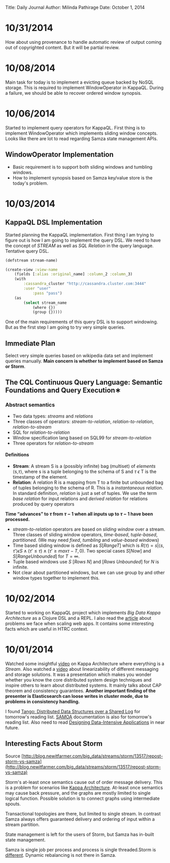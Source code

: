 Title:   Daily Journal
Author:  Milinda Pathirage
Date:    October 1, 2014

# 10/31/2014

How about using provenance to handle automatic review of output coming out of copyrighted content. But it will be partial review.

# 10/08/2014

Main task for today is to implement a evicting queue backed by NoSQL storage. This is required to implement WindowOperator in KappaQL. During a failure, we should be able to recover ordered window synopsis.


# 10/06/2014

Started to implement query operators for KappaQL. First thing is to implement WindowOperator which implements sliding window concepts. Looks like there are lot to read regarding Samza state management APIs.

## WindowOperator Implementation

*  Basic requirement is to support both sliding windows and tumbling windows.
*  How to implement synopsis based on Samza key/value store is the today's problem.



# 10/03/2014

## KappaQL DSL Implementation

Started planning the KappaQL implementation. First thing I am trying to figure out is how I am going to implement the query DSL. We need to have the concept of *STREAM*  as well as *SQL Relation* in the query language. Tentative query DSL.

```clojure
(defstream stream-name)

(create-view :view-name
    (fields [:alias :original_name] :column_2 :column_3)
    (with
        :cassandra_cluster "http://cassandra.cluster.com:3444"
        :user "user"
            :pass "pass")
    (as
        (select stream_name
            (where {})
            (group {}))))
```

One of the main requirements of this query DSL is to support windowing. But as the first step I am going to try very simple queries.

## Immediate Plan

Select very simple queries based on wikipedia data set and implement queries manually. **Main concern is whether to implement based on Samza or Storm**.

## The CQL Continuous Query Language: Semantic Foundations and Query Execution∗

### Abstract semantics

- Two data types: *streams* and *relations*
- Three classes of operators: *stream-to-relation*, *relation-to-relation*, *relation-to-stream*
- SQL for *relation-to-relation*
- Window specification lang based on SQL99 for *stream-to-relation*
- Three operators for *relation-to-stream*

#### Definitions

- **Stream**: A stream S is a (possibly infinite) bag (multiset) of *elements* ⟨s,$\tau$⟩, where s is a tuple belonging to the schema of S and $\tau$ $\epsilon$ T is the timestamp of the element.
- **Relation**: A relation R is a mapping from T to a finite but unbounded bag of tuples belonging to the schema of R. This is a *instantaneous relation*. In standard definition, *relation* is just a set of tuples. We use the term *base relation* for input relations and *derived relation* for relations produced by query operators

**Time “advances” to $\tau$ from $\tau$ − 1 when all inputs up to $\tau$ − 1 have been processed.**

*  *stream-to-relation* operators are based on *sliding window* over a stream. Three classes of sliding window operators, *time-based*, *tuple-based*, *partitioned*. (We may need *fixed*, *tumbling* and *value-based* windows)
*  Time based sliding window is defined as $S [Range T]$ which is $R(\tau )={s|⟨s,\tau ′⟩ \epsilon S ∧ (\tau ′ ≤\tau ) ∧ (\tau ′ ≥max{\tau −T,0})}$. Two special cases $S [Now]$ and $S[Range Unbounded]$ for $T = ∞$.
*  Tuple based windows use $S ~ [Rows ~ N]$ and $[Rows ~ Unbounded]$ for $N$ is infinite.
*  Not clear about partitioned windows, but we can use group by and other window types together to implement this.




# 10/02/2014

Started to working on KappaQL project which implements *Big Data Kappa Architecture* as a Clojure DSL and a REPL. I also read the [article](http://martin.kleppmann.com/2014/03/26/six-things-about-scaling.html) about problems we face when scaling web apps. It contains some interesting facts which are useful in HTRC context.

# 10/01/2014

Watched some insightful [video](https://www.youtube.com/watch?v=fU9hR3kiOK0) on Kappa Architecture where everything is a *Stream*. Also watched a [video](https://www.youtube.com/watch?v=QdkS6ZjeR7Q) about linearizability of different messaging and storage solutions. It was a presentation which makes you wonder whether you know the core distributed system design techniques and inspire others to learn about distributed systems. It mainly talks about CAP theorem and consistency guarantees. **Another important finding of the presenter is Elasticsearch can loose writes in cluster mode, due to problems in consistency handling.**

I found [Tango: Distributed Data Structures over a Shared Log](http://research.microsoft.com/apps/pubs/default.aspx?id=199947) for tomorrow's reading list. [SAMOA](http://yahoo.github.io/samoa/SAMOA-Developers-Guide-0-0-1.pdf) documentation is also for tomorrow's reading list. Also need to read [Designing Data-Intensive Applications](https://www.safaribooksonline.com/library/view/designing-data-intensive-applications/9781491903063/) in near future.

## Interesting Facts About Storm

Source [http://blog.newitfarmer.com/big_data/streams/storm/13517/repost-storm-vs-samza](http://blog.newitfarmer.com/big_data/streams/storm/13517/repost-storm-vs-samza)

Storm's at-least once semantics cause out of order message delivery. This is a problem for scenarios like [Kappa Architecture](http://radar.oreilly.com/2014/07/questioning-the-lambda-architecture.html). At-least once semantics may cause back pressure, and the graphs are mostly limited to single logical function. Possible solution is to connect graphs using intermediate spouts.

Transactional topologies are there, but limited to single stream. In contrast Samza always offers guaranteed delivery and ordering of input within a stream partition.

State management is left for the users of Storm, but Samza has in-built state management.

Samza is single job per process and process is single threaded.Storm is [different](http://www.michael-noll.com/blog/2012/10/16/understanding-the-parallelism-of-a-storm-topology/). Dynamic rebalancing is not there in Samza.
